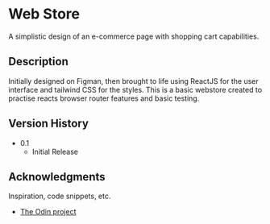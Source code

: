 # Web Store

A simplistic design of an e-commerce page with shopping cart capabilities.

## Description

Initially designed on Figman, then brought to life using ReactJS for the user interface and tailwind CSS for the styles. This is a basic webstore created to practise reacts browser router features and basic testing.


## Version History

* 0.1
    * Initial Release


## Acknowledgments

Inspiration, code snippets, etc.
* [The Odin project](www.theodinproject.com)
